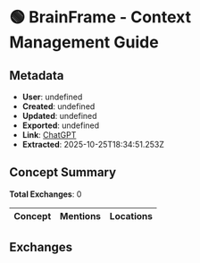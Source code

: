 # **🟢 BrainFrame - Context Management Guide**

## Metadata

- **User**: undefined
- **Created**: undefined
- **Updated**: undefined
- **Exported**: undefined
- **Link**: [ChatGPT](undefined)
- **Extracted**: 2025-10-25T18:34:51.253Z

## Concept Summary

**Total Exchanges**: 0

| Concept | Mentions | Locations |
|---------|----------|----------|

## Exchanges

